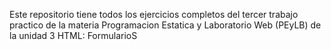 Este repositorio tiene todos los ejercicios completos del tercer trabajo practico de la materia Programacion Estatica y Laboratorio Web (PEyLB) de la unidad 3 HTML: FormularioS
